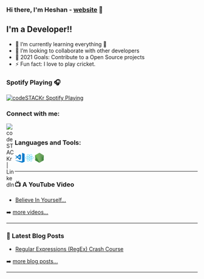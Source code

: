 ### Hi there, I'm Heshan - [website] 👋

## I'm a Developer!!

- 🌱 I’m currently learning everything 🤣
- 👯 I’m looking to collaborate with other developers
- 🥅 2021 Goals: Contribute to a Open Source projects
- ⚡ Fun fact: I love to play cricket.

### Spotify Playing 🎧

[<img src="https://now-playing-codestackr.vercel.app/api/spotify-playing" alt="codeSTACKr Spotify Playing" width="350" />](https://open.spotify.com/user/swyqyimdc12jajde4vpwd2x1b)

### Connect with me:

[<img align="left" alt="codeSTACKr | LinkedIn" width="22px" src="https://cdn.jsdelivr.net/npm/simple-icons@v3/icons/linkedin.svg" />][linkedin]

<br />

### Languages and Tools:

[<img align="left" alt="Visual Studio Code" width="26px" src="https://raw.githubusercontent.com/github/explore/80688e429a7d4ef2fca1e82350fe8e3517d3494d/topics/visual-studio-code/visual-studio-code.png" />][webdevplaylist]
[<img align="left" alt="React" width="26px" src="https://raw.githubusercontent.com/github/explore/80688e429a7d4ef2fca1e82350fe8e3517d3494d/topics/react/react.png" />][reactplaylist]
[<img align="left" alt="Node.js" width="26px" src="https://raw.githubusercontent.com/github/explore/80688e429a7d4ef2fca1e82350fe8e3517d3494d/topics/nodejs/nodejs.png" />][nodejs]

<br />
<br />

---

### 📺 A YouTube Video

<!-- YOUTUBE:START -->

- [Believe In Yourself...](https://www.youtube.com/watch?v=6ndVTDc-Ppg&ab_channel=Daretodo.Motivation)

<!-- YOUTUBE:END -->

➡️ [more videos...](https://www.youtube.com/watch?v=mXlShtoVrLA&ab_channel=Daretodo.Motivation)

---

### 📕 Latest Blog Posts

<!-- BLOG-POST-LIST:START -->

- [Regular Expressions (RegEx) Crash Course](https://dev.to/codestackr/regular-expressions-regex-crash-course-248n)

<!-- BLOG-POST-LIST:END -->

➡️ [more blog posts...](https://www.freecodecamp.org/)

---

[linkedin]: https://www.linkedin.com/in/heshan-wijerathna/
[website]: https://heshanhh.github.io/resume/
[webdevplaylist]: https://youtube.com/playlist?list=PLWKjhJtqVAblStefaz_YOVpDWqcRScc2s/
[reactplaylist]: https://www.youtube.com/watch?v=4UZrsTqkcW4
[nodejs]: https://www.youtube.com/watch?v=Oe421EPjeBE

